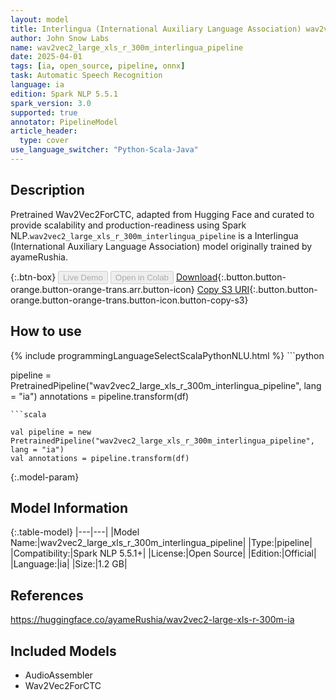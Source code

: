 ```yaml
---
layout: model
title: Interlingua (International Auxiliary Language Association) wav2vec2_large_xls_r_300m_interlingua_pipeline pipeline Wav2Vec2ForCTC from ayameRushia
author: John Snow Labs
name: wav2vec2_large_xls_r_300m_interlingua_pipeline
date: 2025-04-01
tags: [ia, open_source, pipeline, onnx]
task: Automatic Speech Recognition
language: ia
edition: Spark NLP 5.5.1
spark_version: 3.0
supported: true
annotator: PipelineModel
article_header:
  type: cover
use_language_switcher: "Python-Scala-Java"
---
```


## Description

Pretrained Wav2Vec2ForCTC, adapted from Hugging Face and curated to provide scalability and production-readiness using Spark NLP.`wav2vec2_large_xls_r_300m_interlingua_pipeline` is a Interlingua (International Auxiliary Language Association) model originally trained by ayameRushia.

{:.btn-box}
<button class="button button-orange" disabled>Live Demo</button>
<button class="button button-orange" disabled>Open in Colab</button>
[Download](https://s3.amazonaws.com/auxdata.johnsnowlabs.com/public/models/wav2vec2_large_xls_r_300m_interlingua_pipeline_ia_5.5.1_3.0_1743544514812.zip){:.button.button-orange.button-orange-trans.arr.button-icon}
[Copy S3 URI](s3://auxdata.johnsnowlabs.com/public/models/wav2vec2_large_xls_r_300m_interlingua_pipeline_ia_5.5.1_3.0_1743544514812.zip){:.button.button-orange.button-orange-trans.button-icon.button-copy-s3}

## How to use



<div class="tabs-box" markdown="1">
{% include programmingLanguageSelectScalaPythonNLU.html %}
```python

pipeline = PretrainedPipeline("wav2vec2_large_xls_r_300m_interlingua_pipeline", lang = "ia")
annotations =  pipeline.transform(df)   

```
```scala

val pipeline = new PretrainedPipeline("wav2vec2_large_xls_r_300m_interlingua_pipeline", lang = "ia")
val annotations = pipeline.transform(df)

```
</div>

{:.model-param}
## Model Information

{:.table-model}
|---|---|
|Model Name:|wav2vec2_large_xls_r_300m_interlingua_pipeline|
|Type:|pipeline|
|Compatibility:|Spark NLP 5.5.1+|
|License:|Open Source|
|Edition:|Official|
|Language:|ia|
|Size:|1.2 GB|

## References

https://huggingface.co/ayameRushia/wav2vec2-large-xls-r-300m-ia

## Included Models

- AudioAssembler
- Wav2Vec2ForCTC